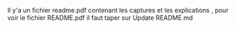 Il y'a un fichier readme.pdf contenant les captures et les explications , pour voir le fichier README.pdf il faut taper sur Update README.md
